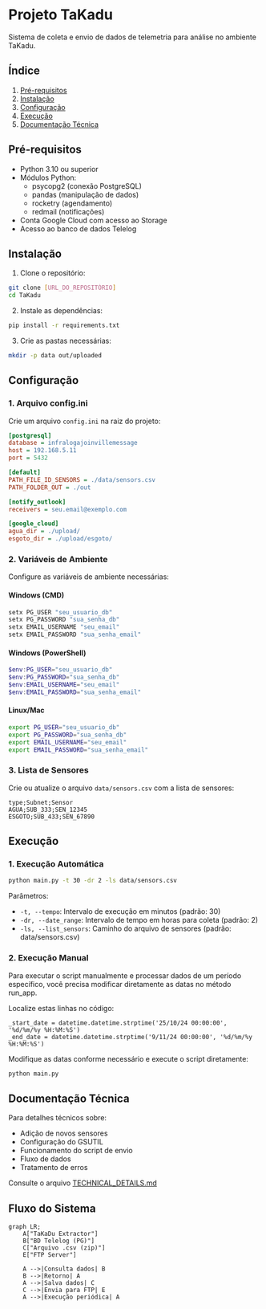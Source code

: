 # Projeto TaKadu

Sistema de coleta e envio de dados de telemetria para análise no ambiente TaKadu.

## Índice
1. [Pré-requisitos](#pré-requisitos)
2. [Instalação](#instalação)
3. [Configuração](#configuração)
4. [Execução](#execução)
5. [Documentação Técnica](#documentação-técnica)

## Pré-requisitos

- Python 3.10 ou superior
- Módulos Python:
  - psycopg2 (conexão PostgreSQL)
  - pandas (manipulação de dados)
  - rocketry (agendamento)
  - redmail (notificações)
- Conta Google Cloud com acesso ao Storage
- Acesso ao banco de dados Telelog

## Instalação

1. Clone o repositório:
```bash
git clone [URL_DO_REPOSITÓRIO]
cd TaKadu
```

2. Instale as dependências:
```bash
pip install -r requirements.txt
```

3. Crie as pastas necessárias:
```bash
mkdir -p data out/uploaded
```

## Configuração

### 1. Arquivo config.ini

Crie um arquivo `config.ini` na raiz do projeto:

```ini
[postgresql]
database = infralogajoinvillemessage
host = 192.168.5.11
port = 5432

[default]
PATH_FILE_ID_SENSORS = ./data/sensors.csv
PATH_FOLDER_OUT = ./out

[notify_outlook]
receivers = seu.email@exemplo.com

[google_cloud]
agua_dir = ./upload/
esgoto_dir = ./upload/esgoto/
```

### 2. Variáveis de Ambiente

Configure as variáveis de ambiente necessárias:

#### Windows (CMD)
```cmd
setx PG_USER "seu_usuario_db"
setx PG_PASSWORD "sua_senha_db"
setx EMAIL_USERNAME "seu_email"
setx EMAIL_PASSWORD "sua_senha_email"
```

#### Windows (PowerShell)
```powershell
$env:PG_USER="seu_usuario_db"
$env:PG_PASSWORD="sua_senha_db"
$env:EMAIL_USERNAME="seu_email"
$env:EMAIL_PASSWORD="sua_senha_email"
```

#### Linux/Mac
```bash
export PG_USER="seu_usuario_db"
export PG_PASSWORD="sua_senha_db"
export EMAIL_USERNAME="seu_email"
export EMAIL_PASSWORD="sua_senha_email"
```

### 3. Lista de Sensores

Crie ou atualize o arquivo `data/sensors.csv` com a lista de sensores:

```csv
type;Subnet;Sensor
AGUA;SUB_333;SEN_12345
ESGOTO;SUB_433;SEN_67890
```

## Execução

### 1. Execução Automática

```bash
python main.py -t 30 -dr 2 -ls data/sensors.csv
```

Parâmetros:
- `-t, --tempo`: Intervalo de execução em minutos (padrão: 30)
- `-dr, --date_range`: Intervalo de tempo em horas para coleta (padrão: 2)
- `-ls, --list_sensors`: Caminho do arquivo de sensores (padrão: data/sensors.csv)

### 2. Execução Manual
Para executar o script manualmente e processar dados de um período específico, você precisa modificar diretamente as datas no método run_app.

Localize estas linhas no código:
```
_start_date = datetime.datetime.strptime('25/10/24 00:00:00', '%d/%m/%y %H:%M:%S')
_end_date = datetime.datetime.strptime('9/11/24 00:00:00', '%d/%m/%y %H:%M:%S')
```

Modifique as datas conforme necessário e execute o script diretamente:
```bash
python main.py
```

## Documentação Técnica

Para detalhes técnicos sobre:
- Adição de novos sensores
- Configuração do GSUTIL
- Funcionamento do script de envio
- Fluxo de dados
- Tratamento de erros

Consulte o arquivo [TECHNICAL_DETAILS.md](docs/TECHNICAL_DETAILS.md)

## Fluxo do Sistema

```mermaid
graph LR;
    A["TaKaDu Extractor"]
    B["BD Telelog (PG)"]
    C["Arquivo .csv (zip)"]
    E["FTP Server"]
    
    A -->|Consulta dados| B
    B -->|Retorno| A
    A -->|Salva dados| C
    C -->|Envia para FTP| E
    A -->|Execução periódica| A
```